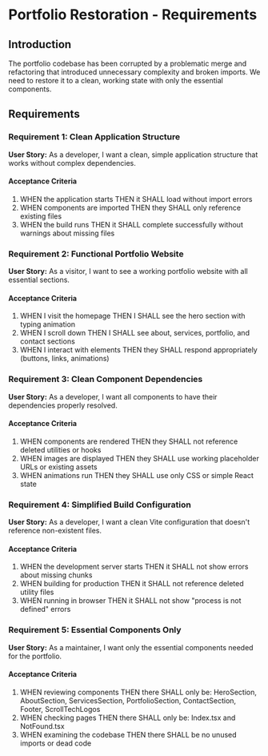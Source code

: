 # Portfolio Restoration - Requirements

## Introduction

The portfolio codebase has been corrupted by a problematic merge and refactoring that introduced unnecessary complexity and broken imports. We need to restore it to a clean, working state with only the essential components.

## Requirements

### Requirement 1: Clean Application Structure

**User Story:** As a developer, I want a clean, simple application structure that works without complex dependencies.

#### Acceptance Criteria

1. WHEN the application starts THEN it SHALL load without import errors
2. WHEN components are imported THEN they SHALL only reference existing files
3. WHEN the build runs THEN it SHALL complete successfully without warnings about missing files

### Requirement 2: Functional Portfolio Website

**User Story:** As a visitor, I want to see a working portfolio website with all essential sections.

#### Acceptance Criteria

1. WHEN I visit the homepage THEN I SHALL see the hero section with typing animation
2. WHEN I scroll down THEN I SHALL see about, services, portfolio, and contact sections
3. WHEN I interact with elements THEN they SHALL respond appropriately (buttons, links, animations)

### Requirement 3: Clean Component Dependencies

**User Story:** As a developer, I want all components to have their dependencies properly resolved.

#### Acceptance Criteria

1. WHEN components are rendered THEN they SHALL not reference deleted utilities or hooks
2. WHEN images are displayed THEN they SHALL use working placeholder URLs or existing assets
3. WHEN animations run THEN they SHALL use only CSS or simple React state

### Requirement 4: Simplified Build Configuration

**User Story:** As a developer, I want a clean Vite configuration that doesn't reference non-existent files.

#### Acceptance Criteria

1. WHEN the development server starts THEN it SHALL not show errors about missing chunks
2. WHEN building for production THEN it SHALL not reference deleted utility files
3. WHEN running in browser THEN it SHALL not show "process is not defined" errors

### Requirement 5: Essential Components Only

**User Story:** As a maintainer, I want only the essential components needed for the portfolio.

#### Acceptance Criteria

1. WHEN reviewing components THEN there SHALL only be: HeroSection, AboutSection, ServicesSection, PortfolioSection, ContactSection, Footer, ScrollTechLogos
2. WHEN checking pages THEN there SHALL only be: Index.tsx and NotFound.tsx
3. WHEN examining the codebase THEN there SHALL be no unused imports or dead code